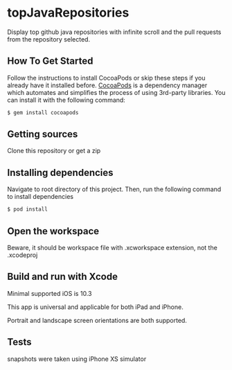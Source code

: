 # topJavaRepositories
Display top github java repositories with infinite scroll and the pull requests from the repository selected.

## How To Get Started

Follow the instructions to install CocoaPods or skip these steps if you already have it installed before.
[CocoaPods](http://cocoapods.org) is a dependency manager which automates and simplifies the process of using 3rd-party libraries. You can install it with the following command:

```bash
$ gem install cocoapods
```

## Getting sources
Clone this repository or get a zip

## Installing dependencies
Navigate to root directory of this project.
Then, run the following command to install dependencies

```bash
$ pod install
```

## Open the workspace
Beware, it should be workspace file with .xcworkspace extension, not the .xcodeproj

## Build and run with Xcode
Minimal supported iOS is 10.3

This app is universal and applicable for both iPad and iPhone.

Portrait and landscape screen orientations are both supported.

## Tests
snapshots were taken using iPhone XS simulator


